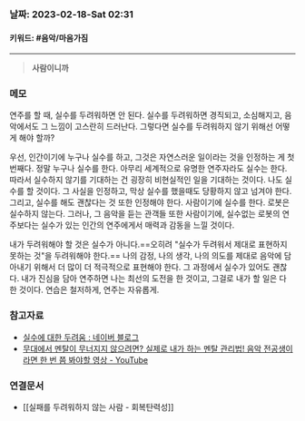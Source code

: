 ### 날짜:   2023-02-18-Sat 02:31
#### 키워드: #음악/마음가짐
-----
>**사람이니까**

### 메모

연주를 할 때, 실수를 두려워하면 안 된다. 실수를 두려워하면 경직되고, 소심해지고, 음악에서도 그 느낌이 고스란히 드러난다. 그렇다면 실수를 두려워하지 않기 위해선 어떻게 해야 할까?

우선, 인간이기에 누구나 실수를 하고, 그것은 자연스러운 일이라는 것을 인정하는 게 첫번째다. 정말 누구나 실수를 한다. 아무리 세계적으로 유명한 연주자라도 실수는 한다. 따라서 실수하지 않기를 기대하는 건 굉장히 비현실적인 일을 기대하는 것이다. 나도 실수를 할 것이다. 그 사실을 인정하고, 막상 실수를 했을때도 당황하지 않고 넘겨야 한다. 
그리고, 실수를 해도 괜찮다는 것 또한 인정해야 한다. 사람이기에 실수를 한다. 로봇은 실수하지 않는다. 그러나, 그 음악을 듣는 관객들 또한 사람이기에, 실수없는 로봇의 연주보다는 실수가 있는 인간의 연주에게서 매력과 감동을 느낄 것이다.

내가 두려워해야 할 것은 실수가 아니다.==오히려 "실수가 두려워서 제대로 표현하지 못하는 것"을 두려워해야 한다.== 나의 감정, 나의 생각, 나의 의도를 제대로 음악에 담아내기 위해서 더 많이 더 적극적으로 표현해야 한다. 그 과정에서 실수가 있어도 괜찮다. 내가 진심을 담아 연주하면 나는 최선의 도전을 한 것이고, 그걸로 내가 할 일은 다 한 것이다. 연습은 철저하게, 연주는 자유롭게.

### 참고자료
- [실수에 대한 두려움 : 네이버 블로그](https://blog.naver.com/seyoung_gt/223019717206)
- [무대에서 멘탈이 무너지지 않으려면? 실제로 내가 하는 멘탈 관리법! 음악 전공생이라면 한 번 쯤 봐야할 영상 - YouTube](https://youtu.be/FbVVT9db3OM)

### 연결문서
- [[실패를 두려워하지 않는 사람 - 회복탄력성]]

 
